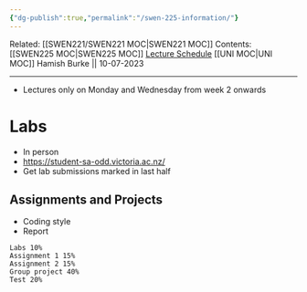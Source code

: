 ```yaml
---
{"dg-publish":true,"permalink":"/swen-225-information/"}
---
```


Related: [[SWEN221/SWEN221 MOC\|SWEN221 MOC]]
Contents: [[SWEN225 MOC\|SWEN225 MOC]]
[Lecture Schedule](https://ecs.wgtn.ac.nz/Courses/SWEN225_2023T2/LectureSchedule)
[[UNI MOC\|UNI MOC]]
Hamish Burke || 10-07-2023
***

- Lectures only on Monday and Wednesday from week 2 onwards

# Labs

- In person
- <https://student-sa-odd.victoria.ac.nz/>
- Get lab submissions marked in last half

## Assignments and Projects

- Coding style
- Report

```
Labs 10%
Assignment 1 15%
Assignment 2 15%
Group project 40%
Test 20%
```